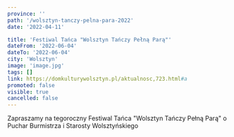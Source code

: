 ```yaml
---
province: ''
path: '/wolsztyn-tanczy-pelna-para-2022'
date: '2022-04-11'

title: 'Festiwal Tańca "Wolsztyn Tańczy Pełną Parą"'
dateFrom: '2022-06-04'
dateTo: '2022-06-04'
city: 'Wolsztyn'
image: 'image.jpg'
tags: []
link: https://domkulturywolsztyn.pl/aktualnosc,723.html#a
promoted: false
visible: true
cancelled: false
---
```

Zapraszamy na tegoroczny Festiwal Tańca "Wolsztyn Tańczy Pełną Parą" o Puchar Burmistrza i Starosty Wolsztyńskiego
